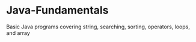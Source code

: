 # Java-Fundamentals
Basic Java programs covering string, searching, sorting, operators, loops, and array
